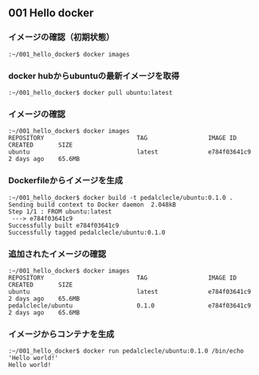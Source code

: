 ## 001 Hello docker

### イメージの確認（初期状態）
```
:~/001_hello_docker$ docker images
```

### docker hubからubuntuの最新イメージを取得
```
:~/001_hello_docker$ docker pull ubuntu:latest
```

### イメージの確認
```
:~/001_hello_docker$ docker images
REPOSITORY                          TAG                 IMAGE ID       CREATED       SIZE
ubuntu                              latest              e784f03641c9   2 days ago    65.6MB
```

### Dockerfileからイメージを生成
```
:~/001_hello_docker$ docker build -t pedalclecle/ubuntu:0.1.0 .
Sending build context to Docker daemon  2.048kB
Step 1/1 : FROM ubuntu:latest
 ---> e784f03641c9
Successfully built e784f03641c9
Successfully tagged pedalclecle/ubuntu:0.1.0
```

### 追加されたイメージの確認
```
:~/001_hello_docker$ docker images
REPOSITORY                          TAG                 IMAGE ID       CREATED       SIZE
ubuntu                              latest              e784f03641c9   2 days ago    65.6MB
pedalclecle/ubuntu                  0.1.0               e784f03641c9   2 days ago    65.6MB
```

### イメージからコンテナを生成
```
:~/001_hello_docker$ docker run pedalclecle/ubuntu:0.1.0 /bin/echo 'Hello world!'
Hello world!
```


